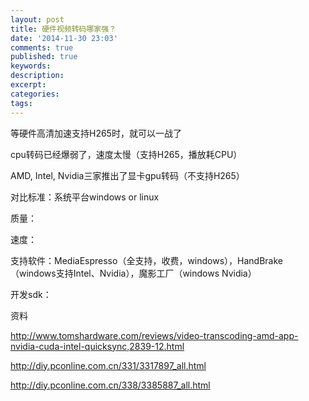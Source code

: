 ```yaml
---
layout: post
title: 硬件视频转码哪家强？
date: '2014-11-30 23:03'
comments: true
published: true
keywords: 
description: 
excerpt: 
categories: 
tags: 
---
```


等硬件高清加速支持H265时，就可以一战了

cpu转码已经爆弱了，速度太慢（支持H265，播放耗CPU）

AMD, Intel, Nvidia三家推出了显卡gpu转码（不支持H265）

对比标准：系统平台windows or linux

质量：

速度：

支持软件：MediaEspresso（全支持，收费，windows），HandBrake（windows支持Intel、Nvidia），魔影工厂（windows Nvidia）

开发sdk：

资料

http://www.tomshardware.com/reviews/video-transcoding-amd-app-nvidia-cuda-intel-quicksync,2839-12.html

http://diy.pconline.com.cn/331/3317897_all.html

http://diy.pconline.com.cn/338/3385887_all.html
